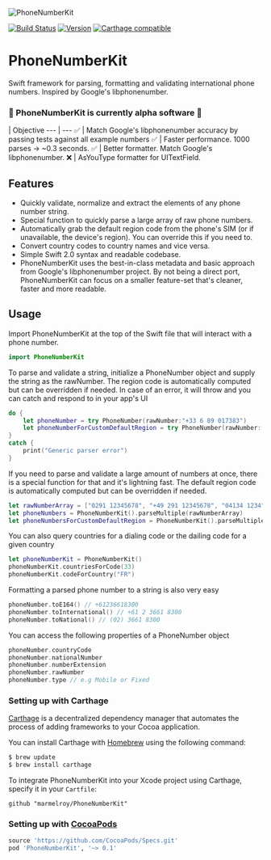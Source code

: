 ![PhoneNumberKit](https://cloud.githubusercontent.com/assets/889949/10723260/5225c86c-7bb9-11e5-883c-9b42aa50ea27.png)

[![Build Status](https://travis-ci.org/marmelroy/PhoneNumberKit.svg?branch=master)](https://travis-ci.org/marmelroy/PhoneNumberKit) [![Version](http://img.shields.io/cocoapods/v/PhoneNumberKit.svg)](http://cocoapods.org/?q=PhoneNumberKit)
[![Carthage compatible](https://img.shields.io/badge/Carthage-compatible-4BC51D.svg?style=flat)](https://github.com/Carthage/Carthage)

# PhoneNumberKit
Swift framework for parsing, formatting and validating international phone numbers.
Inspired by Google's libphonenumber.

### :construction: PhoneNumberKit is currently alpha software :construction:

 | Objective
--- | --- 
:white_check_mark: | Match Google's libphonenumber accuracy by passing tests against all example numbers
:white_check_mark: | Faster performance. 1000 parses -> ~0.3 seconds.
:white_check_mark: | Better formatter. Match Google's libphonenumber. 
:x: | AsYouType formatter for UITextField.

## Features

- Quickly validate, normalize and extract the elements of any phone number string.    
- Special function to quickly parse a large array of raw phone numbers. 
- Automatically grab the default region code from the phone's SIM (or if unavailable, the device's region). You can override this if you need to.
- Convert country codes to country names and vice versa.
- Simple Swift 2.0 syntax and readable codebase.
- PhoneNumberKit uses the best-in-class metadata and basic approach from Google's libphonenumber project. By not being a direct port, PhoneNumberKit can focus on a smaller feature-set that's cleaner, faster and more readable.

## Usage

Import PhoneNumberKit at the top of the Swift file that will interact with a phone number.

```swift
import PhoneNumberKit
```

To parse and validate a string, initialize a PhoneNumber object and supply the string as the rawNumber. The region code is automatically computed but can be overridden if needed. In case of an error, it will throw and you can catch and respond to in your app's UI
```swift
do {
    let phoneNumber = try PhoneNumber(rawNumber:"+33 6 89 017383")
    let phoneNumberForCustomDefaultRegion = try PhoneNumber(rawNumber: "+44 20 7031 3000", region: "GB")
}
catch {
    print("Generic parser error")
}
```

If you need to parse and validate a large amount of numbers at once, there is a special function for that and it's lightning fast. The default region code is automatically computed but can be overridden if needed.
```swift
let rawNumberArray = ["0291 12345678", "+49 291 12345678", "04134 1234", "09123 12345"]
let phoneNumbers = PhoneNumberKit().parseMultiple(rawNumberArray)
let phoneNumbersForCustomDefaultRegion = PhoneNumberKit().parseMultiple(rawNumberArray, region: "DE")
```

You can also query countries for a dialing code or the dailing code for a given country
```swift
let phoneNumberKit = PhoneNumberKit()
phoneNumberKit.countriesForCode(33)
phoneNumberKit.codeForCountry("FR")
```

Formatting a parsed phone number to a string is also very easy
```swift
phoneNumber.toE164() // +61236618300
phoneNumber.toInternational() // +61 2 3661 8300
phoneNumber.toNational() // (02) 3661 8300
```

You can access the following properties of a PhoneNumber object
```swift
phoneNumber.countryCode
phoneNumber.nationalNumber
phoneNumber.numberExtension
phoneNumber.rawNumber
phoneNumber.type // e.g Mobile or Fixed
```

### Setting up with Carthage

[Carthage](https://github.com/Carthage/Carthage) is a decentralized dependency manager that automates the process of adding frameworks to your Cocoa application.

You can install Carthage with [Homebrew](http://brew.sh/) using the following command:

```bash
$ brew update
$ brew install carthage
```

To integrate PhoneNumberKit into your Xcode project using Carthage, specify it in your `Cartfile`:

```ogdl
github "marmelroy/PhoneNumberKit"
```

### Setting up with [CocoaPods](http://cocoapods.org/?q=PhoneNumberKit)
```ruby
source 'https://github.com/CocoaPods/Specs.git'
pod 'PhoneNumberKit', '~> 0.1'
```
